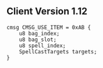 ## Client Version 1.12

```rust,ignore
cmsg CMSG_USE_ITEM = 0xAB {
    u8 bag_index;    
    u8 bag_slot;    
    u8 spell_index;    
    SpellCastTargets targets;    
}

```
